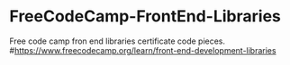 # FreeCodeCamp-FrontEnd-Libraries

Free code camp fron end libraries certificate code pieces.
#https://www.freecodecamp.org/learn/front-end-development-libraries
